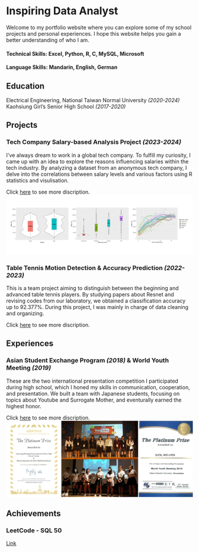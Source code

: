 # Inspiring Data Analyst  
Welcome to my portfolio website where you can explore some of my school projects and personal experiences. I hope this website helps you gain a better understanding of who I am. 

#### Technical Skills: Excel, Python, R, C, MySQL, Microsoft  
#### Language Skills: Mandarin, English, German

## Education 
Electrical Engineering, National Taiwan Normal University *(2020-2024)*  
Kaohsiung Girl’s Senior High School *(2017-2020)*

## Projects
### Tech Company Salary-based Analysis Project *(2023-2024)*
I've always dream to work in a global tech company. To fulfill my curiosity, I came up with an idea to explore the reasons influencing salaries within the tech industry. By analyzing a dataset from an anonymous tech company, I delve into the correlations between salary levels and various factors using R statistics and visulisation.  

Click [here](https://github.com/Mia1011/project-tech_salary) to see more discription.  
![Salary-based visulization](/img/visulization.JPG)

### Table Tennis Motion Detection & Accuracy Prediction *(2022-2023)*
This is a team project aiming to distinguish between the beginning and advanced table tennis players. By studying papers about Resnet and revising codes from our laboratory, we obtained a classification accuracy up to 92.377%. During this project, I was mainly in charge of data cleaning and organizing.  

Click [here](https://github.com/Mia1011/project-table_tennis) to see more discription.  

### 

## Experiences
### Asian Student Exchange Program  *(2018)* & World Youth Meeting *(2019)*
These are the two international presentation competition I participated during high school, which I honed my skills in communication, cooperation, and presentation. We built a team with Japanese students, focusing on topics about Youtube and Surrogate Mother, and eventurally earned the highest honor.  

Click [here](https://github.com/Mia1011/experience-presentation) to see more discription. 
![presentation](/img/presentation.jpg)


## Achievements
### LeetCode - SQL 50
[Link](https://leetcode.com/MiaSuen/)
### 
